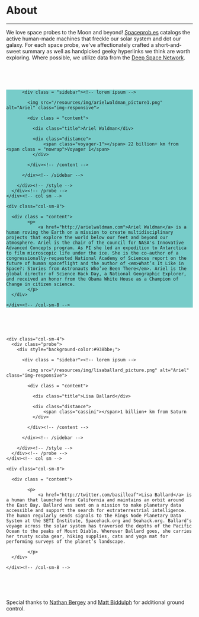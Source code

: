 <div class = "aboutpage">

<div id="probe-detail" class="container">

<h1>About</h1>
<hr class="accent-line" style="border-color:#77ccc9;">
<div class = "content">
    <p>We love space probes to the Moon and beyond! <a href="http://spaceprob.es">Spaceprob.es</a> catalogs the active human-made machines that freckle our solar system and dot our galaxy. For each space probe, we've affectionately crafted a short-and-sweet summary as well as handpicked geeky hyperlinks we think are worth exploring. Where possible, we utilize data from the <a href="https://eyes.nasa.gov/dsn/dsn.html">Deep Space Network</a>.</p>
</div>

<div style = "clear:all; height:50px">&nbsp;</div>
  <div class="row">
    <div class="col-sm-4">
      <div class="probe">
        <div style="background-color:#77ccc9;">

          <div class = "sidebar"><!-- lorem ipsum -->

            <img src="/resources/img/arielwaldman_picture1.png" alt="Ariel" class="img-responsive">

            <div class = "content">

              <div class="title">Ariel Waldman</div>

              <div class="distance">
                  <span class="voyager-1"></span> 22 billion+ km from <span class = "nowrap">Voyager 1</span>
              </div>

            </div><!-- /content -->

          </div><!-- /sidebar -->

        </div><!-- /style -->
      </div><!-- /probe -->
    </div><!-- col sm -->

    <div class="col-sm-8">

      <div class = "content">
            <p>
                <a href="http://arielwaldman.com">Ariel Waldman</a> is a human roving the Earth on a mission to create multidisciplinary projects that explore the world below our feet and beyond our atmosphere. Ariel is the chair of the council for NASA's Innovative Advanced Concepts program. As PI she led an expedition to Antarctica to film microscopic life under the ice. She is the co-author of a congressionally-requested National Academy of Sciences report on the future of human spaceflight and the author of <em>What’s It Like in Space?: Stories from Astronauts Who’ve Been There</em>. Ariel is the global director of Science Hack Day, a National Geographic Explorer, and received an honor from the Obama White House as a Champion of Change in citizen science.
            </p>
      </div>

    </div><!-- /col-sm-8 -->

 </div><!-- /row -->
  <div style = "clear:all; height:50px">&nbsp;</div>


  <div class="row">

    <div class="col-sm-4">
      <div class="probe">
        <div style="background-color:#938bbe;">

          <div class = "sidebar"><!-- lorem ipsum -->

            <img src="/resources/img/lisaballard_picture.png" alt="Ariel" class="img-responsive">

            <div class = "content">

              <div class="title">Lisa Ballard</div>

              <div class="distance">
                  <span class="cassini"></span>1 billion+ km from Saturn
              </div>

            </div><!-- /content -->

          </div><!-- /sidebar -->

        </div><!-- /style -->
      </div><!-- /probe -->
    </div><!-- col sm -->

    <div class="col-sm-8">

      <div class = "content">

            <p>
                <a href="http://twitter.com/basilleaf">Lisa Ballard</a> is a human that launched from California and maintains an orbit around the East Bay. Ballard was sent on a mission to make planetary data accessible and support the search for extraterrestrial intelligence. The human regularly sends signals to the Rings Node Planetary Data System at the SETI Institute, Spacehack.org and Seahack.org. Ballard’s voyage across the solar system has traversed the depths of the Pacific Ocean to the peaks of Mount Diablo. Wherever Ballard goes, she carries her trusty scuba gear, hiking supplies, cats and yoga mat for performing surveys of the planet’s landscape.

            </p>
      </div>

    </div><!-- /col-sm-8 -->

 </div><!-- /row -->

 <div style = "clear:all; height:50px">&nbsp;</div>

  <div class = "content">
<p>Special thanks to <a href="https://github.com/natronics">Nathan Bergey</a> and <a href="http://twitter.com/mattb">Matt Biddulph</a> for additional ground control.</p>
</div>

  <div style = "clear:all; height:50px">&nbsp;</div>

</div><!-- /probe-detail -->

</div>